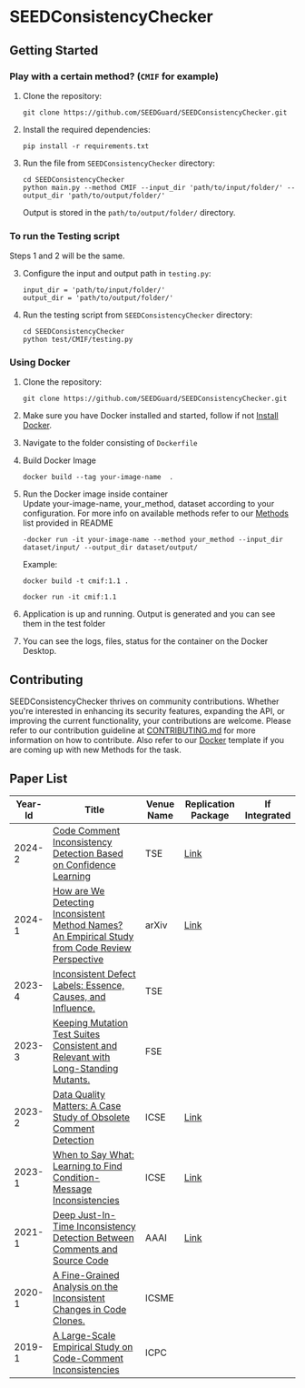 # SEEDConsistencyChecker

## Getting Started

### Play with a certain method? (`CMIF` for example)

1. Clone the repository:
   ```
   git clone https://github.com/SEEDGuard/SEEDConsistencyChecker.git
   ```
2. Install the required dependencies:
   ```
   pip install -r requirements.txt
   ```

3. Run the file from `SEEDConsistencyChecker` directory:

   ```
   cd SEEDConsistencyChecker
   python main.py --method CMIF --input_dir 'path/to/input/folder/' --output_dir 'path/to/output/folder/'
   ```

   Output is stored in the `path/to/output/folder/` directory.

### To run the Testing script

Steps 1 and 2 will be the same.

3. Configure the input and output path in `testing.py`:

   ```
   input_dir = 'path/to/input/folder/'
   output_dir = 'path/to/output/folder/'
   ``` 

4. Run the testing script from `SEEDConsistencyChecker` directory:

   ```
   cd SEEDConsistencyChecker
   python test/CMIF/testing.py
   ```
### Using Docker

1. Clone the repository:
   ```
   git clone https://github.com/SEEDGuard/SEEDConsistencyChecker.git
   ```
2. Make sure you have Docker installed and started, follow if not [Install Docker](https://docs.docker.com/engine/install/).

3. Navigate to the folder consisting of `Dockerfile`

4. Build Docker Image
   ```
   docker build --tag your-image-name  .
   ```
5. Run the Docker image inside container  
   Update your-image-name, your_method, dataset according to your configuration. For more info on available methods refer to our [Methods](https://github.com/SEEDGuard/SEEDUtils/blob/main/README.md) list provided in README
   ```
   -docker run -it your-image-name --method your_method --input_dir dataset/input/ --output_dir dataset/output/
   ```
   Example:
   
   ```
   docker build -t cmif:1.1 .
   
   docker run -it cmif:1.1
   ```
6. Application is up and running. Output is generated and you can see them in the test folder 
7. You can see the logs, files, status for the container on the Docker Desktop.


## Contributing

SEEDConsistencyChecker thrives on community contributions. Whether you're interested in enhancing its security features, expanding the API, or improving the current functionality, your contributions are welcome. Please refer to our contribution guideline at [CONTRIBUTING.md](https://github.com/SEEDGuard/SEEDConsistencyChecker/blob/main/CONTRIBUTING.md) for more information on how to contribute. Also refer to our [Docker](https://github.com/SEEDGuard/SEEDUtils/blob/main/template/Dockerfile) template if you are coming up with new Methods for the task.

## Paper List

| Year-Id | Title                                                                                                                               | Venue Name | Replication Package                                                  | If Integrated |
| ------- | ----------------------------------------------------------------------------------------------------------------------------------- | ---------- | -------------------------------------------------------------------- | ------------- |
| 2024-2  | [Code Comment Inconsistency Detection Based on Confidence Learning](https://ieeexplore.ieee.org/abstract/document/10416264)         | TSE        | [Link](https://github.com/seekerstrive/MCCL)                         |               |
| 2024-1  | [How are We Detecting Inconsistent Method Names? An Empirical Study from Code Review Perspective](https://arxiv.org/abs/2308.12701) | arXiv      | [Link](https://figshare.com/s/8cdb4e3208e01991e45c)                  |               |
| 2023-4  | [Inconsistent Defect Labels: Essence, Causes, and Influence.](https://doi.org/10.1109/TSE.2022.3156787)                             | TSE        |
| 2023-3  | [Keeping Mutation Test Suites Consistent and Relevant with Long-Standing Mutants.](https://doi.org/10.1145/3611643.3613089)         | FSE        |
| 2023-2  | [Data Quality Matters: A Case Study of Obsolete Comment Detection](https://ieeexplore.ieee.org/abstract/document/10172689)          | ICSE       | [Link](https://github.com/SoftWiser-group/AdvOC)                     |               |
| 2023-1  | [When to Say What: Learning to Find Condition-Message Inconsistencies](https://ieeexplore.ieee.org/abstract/document/10172811)      | ICSE       | [Link](https://zenodo.org/records/7624781)                           |               |
| 2021-1  | [Deep Just-In-Time Inconsistency Detection Between Comments and Source Code](https://arxiv.org/pdf/2010.01625.pdf)                  | AAAI       | [Link](https://github.com/panthap2/deep-jit-inconsistency-detection) |               |
| 2020-1  | [A Fine-Grained Analysis on the Inconsistent Changes in Code Clones.](https://doi.org/10.1109/ICSME46990.2020.00030)                | ICSME      |
| 2019-1  | [A Large-Scale Empirical Study on Code-Comment Inconsistencies](https://doi.org/10.1109/ICPC.2019.00019)                            | ICPC       |                                                                      |               |
